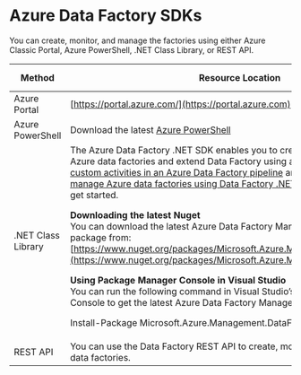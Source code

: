 <properties 
    pageTitle="Azure Data Factory SDKs" 
    description="Learn about different ways to create, monitor, and manage Azure data factories"
    services="data-factory" 
    documentationCenter="" 
    authors="spelluru" 
    manager="jhubbard" 
    editor="monicar"/>

<tags 
    ms.service="data-factory" 
    ms.workload="data-services" 
    ms.tgt_pltfrm="na" 
    ms.devlang="na" 
    ms.topic="article" 
    ms.date="01/26/2016" 
    ms.author="spelluru"/>

# Azure Data Factory SDKs
You can create, monitor, and manage the factories using either Azure Classic Portal, Azure PowerShell, .NET Class Library, or REST API.

| Method | Resource Location | Developer References |
| --- | --- | --- |
| Azure Portal |[https://portal.azure.com/](https://portal.azure.com) |&nbsp; |
| Azure PowerShell |Download the latest [Azure PowerShell](http://go.microsoft.com/?linkid=9811175clcid=0x409) |[Cmdlet reference](https://msdn.microsoft.com/library/dn820234.aspx)  |
| .NET Class Library |The Azure Data Factory .NET SDK enables you to create, monitor and manage Azure data factories and extend Data Factory using a .NET activity. See [Use custom activities in an Azure Data Factory pipeline](data-factory-use-custom-activities.md) and [Create, monitor, and manage Azure data factories using Data Factory .NET SDK](data-factory-create-data-factories-programmatically.md) articles to help you get started.<p><b>Downloading the latest Nuget</b><br/>You can download the latest Azure Data Factory Management Library Nuget package from: [https://www.nuget.org/packages/Microsoft.Azure.Management.DataFactories/](https://www.nuget.org/packages/Microsoft.Azure.Management.DataFactories/)</p><p>**Using Package Manager Console in Visual Studio**<br/>You can run the following command in Visual Studio’s Package Manager Console to get the latest Azure Data Factory Management Library</p>Install-Package Microsoft.Azure.Management.DataFactories</p> |[.NET SDK Reference](https://msdn.microsoft.com/library/dn883654.aspx) |
| REST API |You can use the Data Factory REST API to create, monitor, and manage Azure data factories. |[REST API Reference](https://msdn.microsoft.com/library/dn906738.aspx) |

